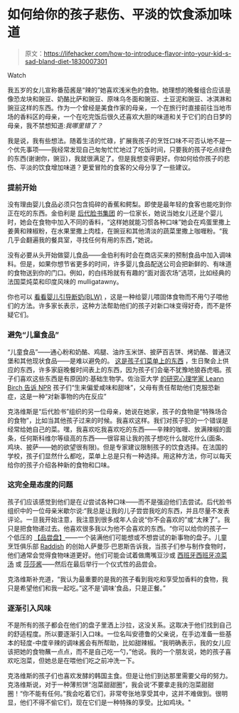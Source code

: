 # 如何给你的孩子悲伤、平淡的饮食添加味道

> 原文：<https://lifehacker.com/how-to-introduce-flavor-into-your-kid-s-sad-bland-diet-1830007301>

Watch

我五岁的女儿宣称番茄酱是“辣的”她喜欢浅米色的食物。她理想的晚餐组合应该是像恐龙块和豌豆、奶酪比萨和豌豆、原味乌冬面和豌豆、土豆泥和豌豆、冰淇淋和豌豆这样的东西。作为一个曾经是美食作家的母亲，一个在旅行时直接前往当地市场的香料区的母亲，一个在吃完饭后很久还喜欢大胆的味道和关于它们的白日梦的母亲，我不禁想知道:*我哪里错了？*

我是说，我有些想法。随着生活的忙碌，扩展我孩子的烹饪口味不可否认地不是一个优先事项——我经常发现自己匆匆忙忙地过了吃饭时间，只要我的孩子吃点绿色的东西(谢谢你，豌豆)，我就很满足了。但是我想变得更好。你如何给你孩子的悲伤、平淡的饮食增加味道？更爱冒险的食客的父母分享了一些建议。

### **提前开始**

没有理由婴儿食品必须只包含捣碎的香蕉和鳄梨。即使是最年轻的食客也能吃到你正在吃的东西。金伯利是 [后代脸书集团](https://www.facebook.com/groups/2018785615043946/) 的一位家长，她说当她女儿还是个婴儿时，她会在食物中加入不同的香料，“这样她就能习惯各种口味”她会在鸡蛋里撒上姜黄和辣椒粉，在水果里撒上肉桂，在豌豆和其他清淡的蔬菜里撒上咖喱粉。“我几乎会翻遍我的餐具室，寻找任何有用的东西，”她说。

没有必要从头开始做婴儿食品——金伯利有时会在商店买来的预制食品中加入调味料。但是，如果你想节省更多的时间，许多婴儿食品配送公司会把新鲜的、有味道的食物送到你的门口。例如，的白纬玲就有有趣的“面对面农场”选项，比如经典的法国菜炖菜和印度风味的 mulligatawny。

你也可以 [看看婴儿引导断奶(BLW)](https://lifehacker.com/babies-can-feed-themselves-solid-food-1819975224) ，这是一种给婴儿喂固体食物而不用勺子喂他们的方法。许多家长表示，这种方法帮助他们的孩子对新口味变得好奇，而不是怀疑它们。

### **避免“儿童食品”**

“儿童食品”——通心粉和奶酪、鸡腿、油炸玉米饼、披萨百吉饼、烤奶酪、普通汉堡和其他现状食品——是难以避免的。 [这是孩子们菜单上的东西](https://lifehacker.com/how-to-avoid-the-kids-menu-trap-1797063076) ，生日聚会上供应的东西，许多家庭晚餐时间表上的东西，因为孩子们会毫不犹豫地狼吞虎咽。孩子们喜欢这些东西是有原因的:基础生物学。佐治亚大学 [的研究心理学家 Leann Birch 告诉 NPR](https://www.npr.org/sections/thesalt/2018/06/09/618025893/want-your-child-to-try-eat-almost-everything-skip-the-kids-menu) 孩子们“生来偏爱咸味和甜味”，父母有责任帮助他们克服恐新症，这是一种“对新事物的内在反应”

克洛维斯是“后代脸书”组织的另一位母亲，她说在她家，孩子的食物是“特殊场合的食物”，比如当其他孩子过来的时候。我喜欢这样。我们对孩子犯的一个错误是经常给她自己的菜。嘿，我喜欢吃我喜欢吃的东西——辛辣的咖喱、放满辣椒的面条，任何斯科维尔等级高的东西——很容易让我的孩子想吃什么就吃什么(面条、鸡块、披萨——她的欲望很有限)。但是专家建议限制孩子的饮食选择。在法国的学校，孩子们显然什么都吃，菜单上总是只有一种选择。用这种方法，你可以每天给你的孩子介绍各种新的食物和口味。

### 这完全是态度的问题

孩子们应该感觉到他们是在*让*尝试各种口味——而不是强迫他们去尝试。后代脸书组织中的一位母亲米歇尔说:“我总是让我的儿子尝尝我吃的东西，并且尽量不发表评论。一旦我开始注意，我注意到很多成年人会说“你不会喜欢的”或“太辣了”。我只是把食物递过去。他喜欢很多我以为他不会喜欢的东西。“你可以给你的孩子一个低压的 [【品尝盘】](https://offspring.lifehacker.com/use-a-taste-plate-to-get-picky-eaters-to-try-new-food-1796917875#_ga=2.59057701.968942123.1540214725-1456718367.1520458611)——一个装满他们可能想或不想尝试的新事物的盘子。儿童烹饪俱乐部 [Raddish](http://www.raddishkids.com/) 的创始人萨曼莎·巴恩斯告诉我，当孩子们参与制作食物时，他们通常会觉得食物味道更好。他们可能会试着做鹰嘴豆沙或 [西班牙西班牙凉菜汤](https://www.raddishkids.com/blogs/bonus-bites/spanish-gazphaco) 或 [莎莎酱](https://www.raddishkids.com/blogs/bonus-bites/super-salsa)——然后在最后举行一个仪式性的品尝会。

克洛维斯补充道，“我认为最重要的是我的孩子看到我吃和享受加香料的食物，我只是希望他们和我一起吃。”这不是‘调味’食品，只是正餐。”

### 逐渐引入风味

不是所有的孩子都会在他们的盘子里洒上沙拉，这没关系。这取决于他们找到自己的舒适程度。所以要逐渐引入口味。一位名叫安德鲁的父亲说，在手边准备一些基本的轻度-中度辛辣的调味酱会有所帮助，比如甜辣椒。“我明确表示，我的女儿应该把她的食物蘸一点点，而不是自己吃一勺，”他说。我的一个朋友说，她的孩子喜欢吃泡菜，但她总是在喂他们吃之前冲洗一下。

克洛维斯的孩子们也喜欢发酵的韩国主食。但是让他们到达那里需要父母的努力。克洛维斯说，对于一种薄煎饼“泡菜甜甜圈”，我会说‘不要拿走我的泡菜甜甜圈！“你不能有任何。”我会吃着它们，非常夸张地享受其中，这并不难做到。很明显，他们不得不偷它们，现在它们是一种特殊的享受。比如鸡块。"